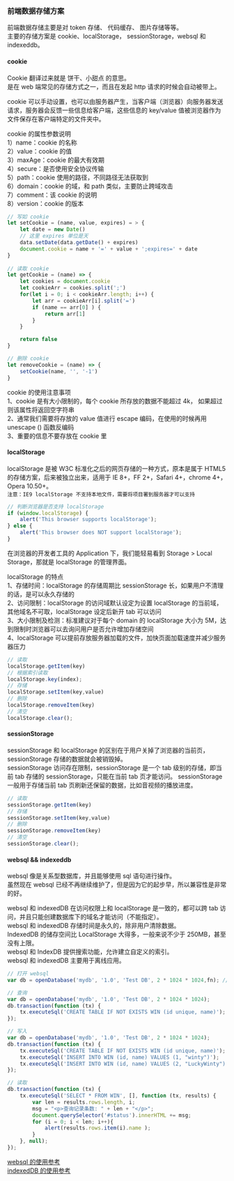 
### 前端数据存储方案
前端数据存储主要是对 token 存储、 代码缓存、 图片存储等等。  
主要的存储方案是 cookie、localStorage， sessionStorage，websql 和 indexeddb。  

#### cookie
Cookie 翻译过来就是 饼干、小甜点 的意思。  
是在 web 端常见的存储方式之一，而且在发起 http 请求的时候会自动被带上。  

cookie 可以手动设置，也可以由服务器产生，当客户端（浏览器）向服务器发送请求，服务器会反馈一些信息给客户端，这些信息的 key/value 值被浏览器作为文件保存在客户端特定的文件夹中。 

cookie 的属性参数说明  
1）name：cookie 的名称  
2）value：cookie 的值  
3）maxAge：cookie 的最大有效期  
4）secure：是否使用安全协议传输  
5）path：cookie 使用的路径，不同路径无法获取到  
6）domain：cookie 的域，和 path 类似，主要防止跨域攻击  
7）comment：该 cookie 的说明  
8）version：cookie 的版本  

```javascript
// 写如 cookie
let setCookie = (name, value, expires) = > {
	let date = new Date()
	// 这里 expires 单位是天
	data.setDate(data.getDate() + expires)
	document.cookie = name + '=' + value + ';expires=' + date
} 
	
// 读取 cookie
let getCookie = (name) => {
	let cookies = document.cookie
	let cookieArr = cookies.split(';')
	for(let i = 0; i < cookieArr.length; i++) {
		let arr = cookieArr[i].split('=')
		if (name == arr[0] ) {
			return arr[1]
		}
	}

	return false
}

// 删除 cookie
let removeCookie = (name) => {
	setCookie(name, '', '-1')
}
```

cookie 的使用注意事项  
1、cookie 是有大小限制的，每个 cookie 所存放的数据不能超过 4k， 如果超过则该属性将返回空字符串  
2、通常我们需要将存放的 value 值进行 escape 编码，在使用的时候再用 unescape () 函数反编码  
3、重要的信息不要存放在 cookie 里  

#### localStorage 
localStorage 是被 W3C 标准化之后的网页存储的一种方式，原本是属于 HTML5 的存储方案，后来被独立出来，适用于 IE 8+，FF 2+，Safari 4+，chrome 4+， Opera 10.50+。  
`注意：IE9 localStorage 不支持本地文件，需要将项目署到服务器才可以支持`  
```javascript
// 判断浏览器是否支持 localStorage
if (window.localStorage) {
    alert('This browser supports localStorage');
} else {
    alert('This browser does NOT support localStorage');
}
```
在浏览器的开发者工具的 Application 下，我们能轻易看到 Storage > Local Storage，那就是 localStorage 的管理界面。  

localStorage 的特点  
1、存储时间：localStorage 的存储周期比 sessionStorage 长，如果用户不清理的话，是可以永久存储的  
2、访问限制：localStorage 的访问域默认设定为设置 localStorage 的当前域，其他域名不可取，localStorage 设定后新开 tab 可以访问  
3、大小限制及检测：标准建议对于每个 domain 的 localStorage 大小为 5M，达到限制时浏览器可以去询问用户是否允许增加存储空间  
4、localStorage 可以提前存放服务器加载的文件，加快页面加载速度并减少服务器压力  
```javascript
// 读取
localStorage.getItem(key)
// 根据索引读取
localStorage.key(index);
// 存储
localStorage.setItem(key,value) 
// 删除
localStorage.removeItem(key)
// 清空
localStorage.clear();
```

#### sessionStorage
sessionStorage 和 localStorage 的区别在于用户关掉了浏览器的当前页，sessionStorage 存储的数据就会被销毁掉。  
sessionStorage 访问存在限制，sessionStorage 是一个 tab 级别的存储，即当前 tab 存储的 sessionStorage，只能在当前 tab 页才能访问。
sessionStorage 一般用于存储当前 tab 页刷新还保留的数据，比如音视频的播放进度。  

```javascript
// 读取
sessionStorage.getItem(key)
// 存储
sessionStorage.setItem(key,value) 
// 删除
sessionStorage.removeItem(key)
// 清空
sessionStorage.clear();
```

#### websql && indexeddb
websql 像是关系型数据库，并且能够使用 sql 语句进行操作。  
虽然现在 websql 已经不再继续维护了，但是因为它的起步早，所以兼容性是非常的好。  

websql 和 indexedDB 在访问权限上和 localStorage 是一致的，都可以跨 tab 访问，并且只能创建数据库下的域名才能访问（不能指定）。  
websql 和 indexedDB 存储时间是永久的，除非用户清除数据。  
IndexedDB 的储存空间比 LocalStorage 大得多，一般来说不少于 250MB，甚至没有上限。  
websql 和 IndexDB 提供搜索功能，允许建立自定义的索引。  
websql 和 indexedDB 主要用于离线应用。  

```javascript
// 打开 websql
var db = openDatabase('mydb', '1.0', 'Test DB', 2 * 1024 * 1024,fn); //openDatabase() 方法对应的五个参数分别为：数据库名称、版本号、描述文本、数据库大小、创建回调  

// 查询
var db = openDatabase('mydb', '1.0', 'Test DB', 2 * 1024 * 1024);
db.transaction(function (tx) {
    tx.executeSql('CREATE TABLE IF NOT EXISTS WIN (id unique, name)');
});

// 写入
var db = openDatabase('mydb', '1.0', 'Test DB', 2 * 1024 * 1024);
db.transaction(function (tx) {
	tx.executeSql('CREATE TABLE IF NOT EXISTS WIN (id unique, name)');
	tx.executeSql('INSERT INTO WIN (id, name) VALUES (1, "winty")');
	tx.executeSql('INSERT INTO WIN (id, name) VALUES (2, "LuckyWinty")');
});

// 读取
db.transaction(function (tx) {
	tx.executeSql('SELECT * FROM WIN', [], function (tx, results) { 
		var len = results.rows.length, i;
	    msg = "<p>查询记录条数: " + len + "</p>"; 
	    document.querySelector('#status').innerHTML += msg; 
	    for (i = 0; i < len; i++){
		    alert(results.rows.item(i).name );
		}
	}, null);
});
```

[websql 的使用参考](https://www.ibm.com/developerworks/cn/web/1108_zhaifeng_websqldb/index.html)  
[indexedDB 的使用参考](https://www.zhangxinxu.com/wordpress/2017/07/html5-indexeddb-js-example/)  
